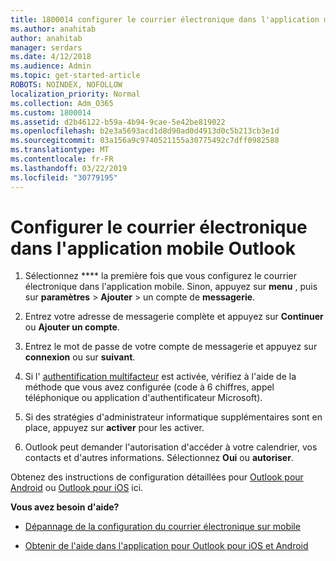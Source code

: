 ```yaml
---
title: 1800014 configurer le courrier électronique dans l'application mobile Outlook
ms.author: anahitab
author: anahitab
manager: serdars
ms.date: 4/12/2018
ms.audience: Admin
ms.topic: get-started-article
ROBOTS: NOINDEX, NOFOLLOW
localization_priority: Normal
ms.collection: Adm_O365
ms.custom: 1800014
ms.assetid: d2b46122-b59a-4b94-9cae-5e42be819022
ms.openlocfilehash: b2e3a5693acd1d8d90ad0d4913d0c5b213cb3e1d
ms.sourcegitcommit: 03a156a9c9740521155a30775492c7dff0982588
ms.translationtype: MT
ms.contentlocale: fr-FR
ms.lasthandoff: 03/22/2019
ms.locfileid: "30779195"
---
```

# <a name="set-up-email-in-the-outlook-mobile-app"></a>Configurer le courrier électronique dans l'application mobile Outlook

1. Sélectionnez **** la première fois que vous configurez le courrier électronique dans l'application mobile. Sinon, appuyez sur **menu** , puis sur **paramètres** \> **Ajouter** \> un compte de **messagerie**. 
    
2. Entrez votre adresse de messagerie complète et appuyez sur **Continuer** ou **Ajouter un compte**.
    
3. Entrez le mot de passe de votre compte de messagerie et appuyez sur **connexion** ou sur **suivant**. 
    
4. Si l' [authentification multifacteur](https://support.office.com/article/8f0454b2-f51a-4d9c-bcde-2c48e41621c6.aspx) est activée, vérifiez à l'aide de la méthode que vous avez configurée (code à 6 chiffres, appel téléphonique ou application d'authentificateur Microsoft). 
    
5. Si des stratégies d'administrateur informatique supplémentaires sont en place, appuyez sur **activer** pour les activer. 
    
6. Outlook peut demander l'autorisation d'accéder à votre calendrier, vos contacts et d'autres informations. Sélectionnez **Oui** ou **autoriser**. 
    
Obtenez des instructions de configuration détaillées pour [Outlook pour Android](https://support.office.com/article/886db551-8dfa-4fd5-b835-f8e532091872.aspx) ou [Outlook pour iOS](https://support.office.com/article/b2de2161-cc1d-49ef-9ef9-81acd1c8e234.aspx) ici. 
  
 **Vous avez besoin d'aide?**
  
- [Dépannage de la configuration du courrier électronique sur mobile](https://support.office.com/article/a264ef01-9c88-48fb-9285-7017e4f31f02.aspx)
    
- [Obtenir de l'aide dans l'application pour Outlook pour iOS et Android](https://support.office.com/article/218a22d1-9fa5-4889-b689-de1c63493243.aspx#ID0EAABAAA=Contact_Support)
    

